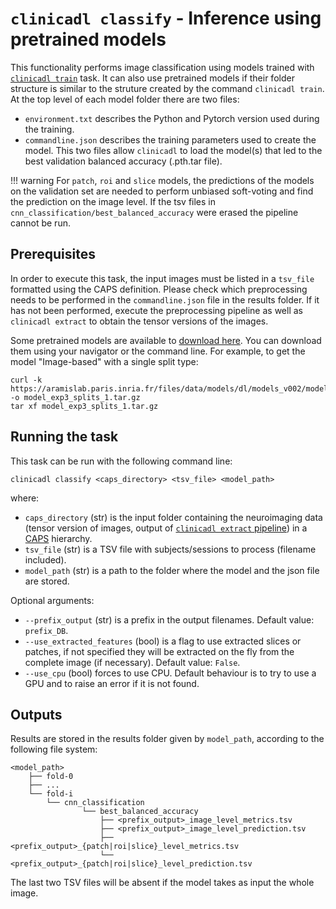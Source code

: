 # `clinicadl classify` - Inference using pretrained models

This functionality performs image classification using models trained with
[`clinicadl train`](./Train/Introduction.md) task. It can also use pretrained
models if their folder structure is similar to the struture created by the command `clinicadl train`.
At the top level of each model folder there are two files:
- `environment.txt` describes the Python and Pytorch version used during the training.
- `commandline.json` describes the training parameters used to create the model.
This two files allow `clinicadl` to load the model(s) that led to the best
validation balanced accuracy (.pth.tar file).

!!! warning
    For `patch`, `roi` and `slice` models, the predictions of the models on the
    validation set are needed to perform unbiased soft-voting and find the
    prediction on the image level.  If the tsv files in
    `cnn_classification/best_balanced_accuracy` were erased the pipeline cannot
    be run.

## Prerequisites

In order to execute this task, the input images must be listed in a `tsv_file`
formatted using the CAPS definition. Please check which preprocessing needs to
be performed in the `commandline.json` file in the results folder.  If it has
not been performed, execute the preprocessing pipeline as well as `clinicadl
extract` to obtain the tensor versions of the images.

Some pretrained models are available to [download
here](https://aramislab.paris.inria.fr/files/data/models/dl/models_v002/). You
can download them using your navigator or the command line. For example, to get
the model "Image-based" with a single split type:

```
curl -k https://aramislab.paris.inria.fr/files/data/models/dl/models_v002/model_exp3_splits_1.tar.gz  -o model_exp3_splits_1.tar.gz
tar xf model_exp3_splits_1.tar.gz
```

## Running the task
This task can be run with the following command line:
```Text
clinicadl classify <caps_directory> <tsv_file> <model_path> 

```
where:

- `caps_directory` (str) is the input folder containing the neuroimaging data
  (tensor version of images, output of [`clinicadl extract`
  pipeline](./Extract.md)) in a
  [CAPS](http://www.clinica.run/doc/CAPS/Introduction/) hierarchy.
- `tsv_file` (str) is a TSV file with subjects/sessions to process (filename
  included).
- `model_path` (str) is a path to the folder where the model and the json file
  are stored.

Optional arguments:

- `--prefix_output` (str) is a prefix in the output filenames. Default value:
  `prefix_DB`.
- `--use_extracted_features` (bool) is a flag to use extracted slices or
  patches, if not specified they will be extracted on the fly from the complete
  image (if necessary). Default value: `False`.
- `--use_cpu` (bool) forces to use CPU. Default behaviour is to try to use a
  GPU and to raise an error if it is not found.

## Outputs

Results are stored in the results folder given by `model_path`, according to
the following file system:
```
<model_path>
    ├── fold-0  
    ├── ...  
    └── fold-i  
        └── cnn_classification
                └── best_balanced_accuracy
                    ├── <prefix_output>_image_level_metrics.tsv
                    ├── <prefix_output>_image_level_prediction.tsv
                    ├── <prefix_output>_{patch|roi|slice}_level_metrics.tsv
                    └── <prefix_output>_{patch|roi|slice}_level_prediction.tsv

```
The last two TSV files will be absent if the model takes as input the whole
image.
